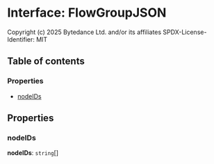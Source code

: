 # Interface: FlowGroupJSON

Copyright (c) 2025 Bytedance Ltd. and/or its affiliates
SPDX-License-Identifier: MIT

## Table of contents

### Properties

* [nodeIDs](/en/auto-docs/free-layout-editor/interfaces/FlowGroupJSON.md#nodeids)

## Properties

### nodeIDs

**nodeIDs**: `string`\[]
